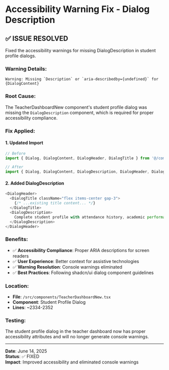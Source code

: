 # Accessibility Warning Fix - Dialog Description

## ✅ **ISSUE RESOLVED**

Fixed the accessibility warnings for missing DialogDescription in student profile dialogs.

### **Warning Details:**
```
Warning: Missing `Description` or `aria-describedby={undefined}` for {DialogContent}
```

### **Root Cause:**
The TeacherDashboardNew component's student profile dialog was missing the `DialogDescription` component, which is required for proper accessibility compliance.

### **Fix Applied:**

#### **1. Updated Import**
```typescript
// Before
import { Dialog, DialogContent, DialogHeader, DialogTitle } from '@/components/ui/dialog';

// After  
import { Dialog, DialogContent, DialogDescription, DialogHeader, DialogTitle } from '@/components/ui/dialog';
```

#### **2. Added DialogDescription**
```typescript
<DialogHeader>
  <DialogTitle className="flex items-center gap-3">
    {/* ...existing title content... */}
  </DialogTitle>
  <DialogDescription>
    Complete student profile with attendance history, academic performance, and personal information
  </DialogDescription>
</DialogHeader>
```

### **Benefits:**
- ✅ **Accessibility Compliance**: Proper ARIA descriptions for screen readers
- ✅ **User Experience**: Better context for assistive technologies
- ✅ **Warning Resolution**: Console warnings eliminated
- ✅ **Best Practices**: Following shadcn/ui dialog component guidelines

### **Location:**
- **File**: `/src/components/TeacherDashboardNew.tsx`
- **Component**: Student Profile Dialog
- **Lines**: ~2334-2352

### **Testing:**
The student profile dialog in the teacher dashboard now has proper accessibility attributes and will no longer generate console warnings.

---

**Date**: June 14, 2025  
**Status**: ✅ FIXED  
**Impact**: Improved accessibility and eliminated console warnings
